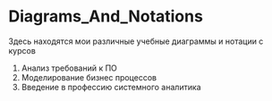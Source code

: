 # Diagrams_And_Notations
Здесь находятся мои различные учебные диаграммы и нотации с курсов 
1) Анализ требований к ПО
2) Моделирование бизнес процессов
3) Введение в профессию системного аналитика
